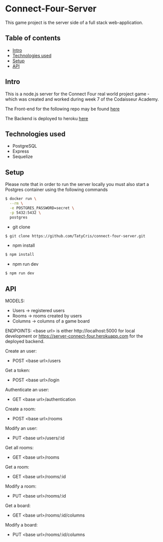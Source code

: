 # Connect-Four-Server
This game project is the server side of a full stack web-application.

## Table of contents
- [Intro](#Intro)
- [Technologies used](#Technologies-used)
- [Setup](#Setup)
- [API](#API)

## Intro
This is a node.js server for the Connect Four real world project game - which was created and worked during week 7 of the Codaisseur Academy.

The Front-end for the following repo may be found [here](https://github.com/TatyCris/connect-four-client)

The Backend is deployed to heroku [here](
https://server-connect-four.herokuapp.com)

## Technologies used
- PostgreSQL
- Express
- Sequelize

## Setup
Please note that in order to run the server locally you must also start a Postgres container using the following commands

```bash
$ docker run \
  --rm \
  -e POSTGRES_PASSWORD=secret \
  -p 5432:5432 \
  postgres
```
  
- git clone
```bash
$ git clone https://github.com/TatyCris/connect-four-server.git
```

- npm install
```bash
$ npm install
```

- npm run dev
```bash
$ npm run dev
```

## API

MODELS:
- Users -> registered users
- Rooms -> rooms created by users
- Columns -> columns of a game board

ENDPOINTS:
\<base url\> is either http://localhost:5000 for local development or https://server-connect-four.herokuapp.com for the deployed backend.
</br>

Create an user:
- POST \<base url\>/users

Get a token:
- POST \<base url\>/login

Authenticate an user:
- GET \<base url\>/authentication

Create a room:
- POST \<base url\>/rooms

Modify an user:
- PUT \<base url\>/users/:id

Get all rooms:
- GET \<base url\>/rooms

Get a room:
- GET \<base url\>/rooms/:id

Modify a room:
- PUT \<base url\>/rooms/:id

Get a board:
- GET \<base url\>/rooms/:id/columns

Modify a board:
- PUT \<base url\>/rooms/:id/columns
